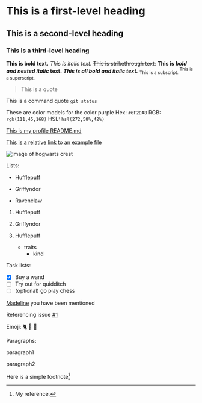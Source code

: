 # This is a first-level heading
## This is a second-level heading
### This is a third-level heading

**This is bold text.**
*This is italic text.*
~~This is strikethrough text.~~
**This is _bold and nested italic_ text.**
***This is all bold and italic text.***
<sub> This is a subscript. </sub>
<sup> This is a superscript. </sup>

> This is a quote

This is a command quote `git status`

These are color models for the color purple
Hex: `#6F2DA8`
RGB: `rgb(111,45,168)`
HSL: `hsl(272,58%,42%)`

[This is my profile README.md](https://github.com/KateGordon21/KateGordon21/blob/main/README.md)

[This is a relative link to an example file](referenceExampleFile.txt)

![image of hogwarts crest](https://1000logos.net/wp-content/uploads/2018/08/Hogwarts-Logo.jpg)

Lists:
- Hufflepuff
* Griffyndor
+ Ravenclaw

1. Hufflepuff
2. Griffyndor

1. Hufflepuff
    - traits
      - kind

Task lists:
- [x] Buy a wand
- [ ] Try out for quidditch
- [ ] \(optional) go play chess

[Madeline](https://github.com/Madeline-Ellingson) you have been mentioned

Referencing issue [#1](https://github.com/CS302spr23/hw-4-KateGordon21/issues/1)

Emoji:
:cat2: :yellow_heart: :black_heart:

Paragraphs:

paragraph1

paragraph2

Here is a simple footnote[^1]
[^1]: My reference.

<!-- This content will not appear in the rendered Markdown -->




